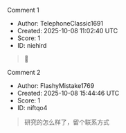 Comment 1

- Author: TelephoneClassic1691
- Created: 2025-10-08 11:02:40 UTC
- Score: 1
- ID: niehird

> 👴

Comment 2

- Author: FlashyMistake1769
- Created: 2025-10-08 15:44:46 UTC
- Score: 1
- ID: niftqo4

> 研究的怎么样了，留个联系方式
